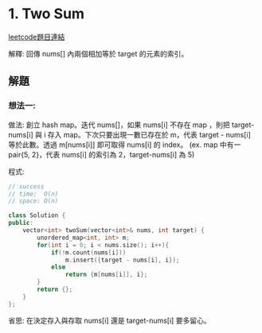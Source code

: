 # 1. Two Sum

[leetcode題目連結](https://leetcode.com/problems/two-sum/)

解釋: 回傳 nums[] 內兩個相加等於 target 的元素的索引。

## 解題

### 想法一:

做法: 創立 hash map。迭代 nums[]，如果 nums[i] 不存在 map ，則把 target-nums[i] 與 i 存入 map。下次只要出現一數已存在於 m，代表 target - nums[i] 等於此數。透過 m[nums[i]] 即可取得 nums[i] 的 index。 (ex. map 中有一 pair{5, 2}，代表 nums[i] 的索引為 2，target-nums[i] 為 5)

程式:

```c++
// success
// time:  O(n)
// space: O(n)

class Solution {
public:
    vector<int> twoSum(vector<int>& nums, int target) {
        unordered_map<int, int> m;
        for(int i = 0; i < nums.size(); i++){
            if(!m.count(nums[i]))
                m.insert({target - nums[i], i});
            else
                return {m[nums[i]], i};
        }
        return {};
    }
};
```

省思: 在決定存入與存取 nums[i] 還是 target-nums[i] 要多留心。

<br/>

<!--
### 網路解一:

```c++

```
-->
